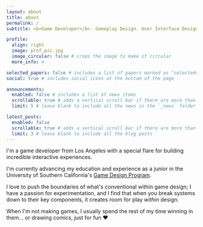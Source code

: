 ```yaml
---
layout: about
title: about
permalink: /
subtitle: <b>Game Developer</b>. Gameplay Design. User Interface Design. Lover of Punchy, Colorful Games.

profile:
  align: right
  image: prof_pic.jpg
  image_circular: false # crops the image to make it circular
  more_info: >

selected_papers: false # includes a list of papers marked as "selected={true}"
social: true # includes social icons at the bottom of the page

announcements:
  enabled: false # includes a list of news items
  scrollable: true # adds a vertical scroll bar if there are more than 3 news items
  limit: 5 # leave blank to include all the news in the `_news` folder

latest_posts:
  enabled: false
  scrollable: true # adds a vertical scroll bar if there are more than 3 new posts items
  limit: 3 # leave blank to include all the blog posts
---
```


I'm a game developer from Los Angeles with a special flare for building incredible interactive experiences.

I'm currently advancing my education and experience as a junior in the University of Southern California's [Game Design Program](https://games.usc.edu/ourprogram).

I love to push the boundaries of what's conventional within game design; I have a passion for experimentation, and I find that when you break systems down to their key components, it creates room for play <i>within</i> design.

When I'm not making games, I usually spend the rest of my time winning in them... or drawing comics, just for fun ♥
